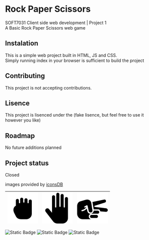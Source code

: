 # Rock Paper Scissors
SOFT7031 Client side web development | Project 1  
A Basic Rock Paper Scissors web game

## Instalation
This is a simple web project built in HTML, JS and CSS.  
Simply running index in your browser is sufficient to build the project

## Contributing
This project is not accepting contributions.

## Lisence
This project is lisenced under the (fake lisence, but feel free to use it however you like)

## Roadmap
No future additions planned

## Project status
Closed

images provided by [iconsDB](icons8.com)

|![](https://github.com/emmettirl/Rock-Paper-Scissors-SOFT7031Project1/blob/master/images/rock.png?raw=true)|![](https://github.com/emmettirl/Rock-Paper-Scissors-SOFT7031Project1/blob/master/images/paper.png?raw=true)|![](https://github.com/emmettirl/Rock-Paper-Scissors-SOFT7031Project1/blob/master/images/scissors.png?raw=true)|
|--|--|--|


![Static Badge](https://img.shields.io/badge/Built_with-HTML-green)
![Static Badge](https://img.shields.io/badge/Built_with-CSS-blue)
![Static Badge](https://img.shields.io/badge/Built_with-JS-red)
